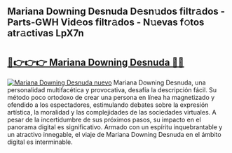 ## Mariana Downing Desnuda D𝚎sn𝚞dos filtr𝚊dos - Parts-GWH Vid𝚎os filtr𝚊dos - N𝚞evas f𝚘tos atr𝚊ctivas LpX7n

# <h2><a href="http://mb1cf8.tromn.icu/?c=Mariana+Downing+Desnuda">🔗👉👉👉 Mariana Downing Desnuda 🔗🔗</a></h2>

[![Mariana Downing Desnuda nuevo](https://i.imgur.com/pEAQMta.gif)](http://mb1cf8.tromn.icu/?c=Mariana+Downing+Desnuda)
Mariana Downing Desnuda, una personalidad multifacética y provocativa, desafía la descripción fácil. Su método poco ortodoxo de crear una persona en línea ha magnetizado y ofendido a los espectadores, estimulando debates sobre la expresión artística, la moralidad y las complejidades de las sociedades virtuales. A pesar de la incertidumbre de sus próximos pasos, su impacto en el panorama digital es significativo. Armado con un espíritu inquebrantable y un atractivo innegable, el viaje de Mariana Downing Desnuda en el ámbito digital es interminable.
